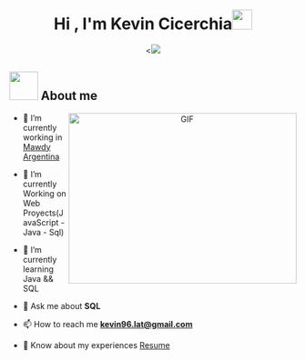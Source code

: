 <h1 align="center"><b>Hi , I'm Kevin Cicerchia</b><img src="https://media.giphy.com/media/hvRJCLFzcasrR4ia7z/giphy.gif" width="35"></h1>

<p align="center">
  <<img src="https://readme-typing-svg.herokuapp.com?font=Time+New+Roman&color=cyan&size=25&center=true&vCenter=true&width=600&height=100&lines=Soy+Un+Estudiante+de+Desarrollo..&sword;++;Self-taught+Front-End+Developer,;Computer+Science+Student,;CTF+Newbie,;Active+Learner/Researcher,;Love+to+learn+new+stuffs..<3"></a>
</p>

## <picture><img src = "https://github.com/7oSkaaa/7oSkaaa/blob/main/Images/about_me.gif?raw=true" width = 50px></picture> About me

<a target="_blank" align="center">
  <img align="right" top="500" height="300" width="400" alt="GIF" src="https://media.giphy.com/media/SWoSkN6DxTszqIKEqv/giphy.gif">
</a>
</a>

- 🔭 I’m currently working in <a href="https://www.mawdy.com.ar/" target="blank">Mawdy Argentina</a>

- 🌱 I’m currently Working on Web Proyects(JavaScript - Java - Sql)

- 🌱 I’m currently learning Java && SQL <a href="https://github.com/100rabhcsmc/100DaysOfSwift" target="blank"></a>

- 💬 Ask me about **SQL**

- 📫 How to reach me **kevin96.lat@gmail.com**

- 📄 Know about my experiences <a href="https://www.linkedin.com/in/kevin-cicerchia-43099a240/" target="blank">Resume</a>
<!--
**KevinCicerchia/KevinCicerchia** is a ✨ _special_ ✨ repository because its `README.md` (this file) appears on your GitHub profile.

Here are some ideas to get you started:

- 🔭 I’m currently working on ...
- 🌱 I’m currently learning ...
- 👯 I’m looking to collaborate on ...
- 🤔 I’m looking for help with ...
- 💬 Ask me about ...
- 📫 How to reach me: ...
- 😄 Pronouns: ...
- ⚡ Fun fact: ...
-->



